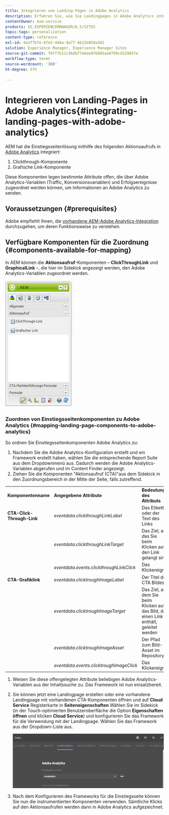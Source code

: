 ```yaml
---
title: Integrieren von Landing-Pages in Adobe Analytics
description: Erfahren Sie, wie Sie Landingpages in Adobe Analytics integrieren können.
contentOwner: msm-service
products: SG_EXPERIENCEMANAGER/6.5/SITES
topic-tags: personalization
content-type: reference
exl-id: da3f7b7e-87e5-446a-9a77-4b12b850a381
solution: Experience Manager, Experience Manager Sites
source-git-commit: 76fffb11c56dbf7ebee9f6805ae0799cd32985fe
workflow-type: tm+mt
source-wordcount: '369'
ht-degree: 57%

---
```


# Integrieren von Landing-Pages in Adobe Analytics{#integrating-landing-pages-with-adobe-analytics}

AEM hat die Einstiegsseitenlösung mithilfe des folgenden Aktionsaufrufs in [Adobe Analytics](https://www.omniture.com/de/products/analytics/sitecatalyst) integriert:

1. Clickthrough-Komponente
1. Grafische Link-Komponente

Diese Komponenten legen bestimmte Attribute offen, die über Adobe Analytics-Variablen (Traffic, Konversionsvariablen) und Erfolgsereignisse zugeordnet werden können, um Informationen an Adobe Analytics zu senden.

## Voraussetzungen {#prerequisites}

Adobe empfiehlt Ihnen, die [vorhandene AEM-Adobe Analytics-Integration](/help/sites-administering/adobeanalytics.md) durchzugehen, um deren Funktionsweise zu verstehen.

## Verfügbare Komponenten für die Zuordnung {#components-available-for-mapping}

In AEM können die **Aktionsaufruf**-Komponenten – **ClickThroughLink** und **GraphicalLink** –, die hier im Sidekick angezeigt werden, den Adobe Analytics-Variablen zugeordnet werden.

![chlimage_1-21](assets/chlimage_1-21a.jpeg)

### Zuordnen von Einstiegsseitenkomponenten zu Adobe Analytics {#mapping-landing-page-components-to-adobe-analytics}

So ordnen Sie Einstiegsseitenkomponenten Adobe Analytics zu:

1. Nachdem Sie die Adobe Analytics-Konfiguration erstellt und ein Framework erstellt haben, wählen Sie die entsprechende Report Suite aus dem Dropdownmenü aus. Dadurch werden die Adobe Analytics-Variablen abgerufen und im Content Finder angezeigt.
1. Ziehen Sie die Komponenten &quot;Aktionsaufruf (CTA)&quot;aus dem Sidekick in den Zuordnungsbereich in der Mitte der Seite, falls zutreffend.

<table>
 <tbody>
  <tr>
   <td><strong>Komponentenname</strong></td>
   <td><strong>Angegebene Attribute</strong></td>
   <td><strong>Bedeutung des Attributs</strong></td>
  </tr>
  <tr>
   <td><strong>CTA-Click-Through-Link</strong></td>
   <td><i>eventdata.clickthroughLinkLabel</i> <br /> </td>
   <td>Das Etikett oder der Text des Links </td>
  </tr>
  <tr>
   <td><br type="_moz" /> </td>
   <td><i>eventdata.clickthroughLinkTarget</i> <br /> </td>
   <td>Das Ziel, an das Sie beim Klicken auf den Link gelangt sind </td>
  </tr>
  <tr>
   <td><br type="_moz" /> </td>
   <td><i>eventdata.events.clickthroughLinkClick</i> <br /> </td>
   <td>Das Klickereignis </td>
  </tr>
  <tr>
   <td><strong>CTA-Grafiklink</strong></td>
   <td><i>eventdata.clicktroughImageLabel</i> <br /> </td>
   <td>Der Titel des CTA Bildes </td>
  </tr>
  <tr>
   <td><br type="_moz" /> </td>
   <td><i>eventdata.clicktroughImageTarget</i> <br /> </td>
   <td>Das Ziel, an dem Sie beim Klicken auf das Bild, das einen Link enthält, geleitet werden</td>
  </tr>
  <tr>
   <td><br type="_moz" /> </td>
   <td><i>eventdata.clicktroughImageAsset</i> <br /> </td>
   <td>Der Pfad zum Bild-Asset im Repository </td>
  </tr>
  <tr>
   <td><br type="_moz" /> </td>
   <td><i>eventdata.events.clicktroughImageClick</i> <br /> </td>
   <td>Das Klickereignis</td>
  </tr>
 </tbody>
</table>

1. Weisen Sie diese offengelegten Attribute beliebigen Adobe Analytics-Variablen aus der Inhaltssuche zu. Das Framework ist nun einsatzbereit.
1. Sie können jetzt eine Landingpage erstellen oder eine vorhandene Landingpage mit vorhandenen CTA-Komponenten öffnen und auf **Cloud Service** Registerkarte in **Seiteneigenschaften** Wählen Sie im Sidekick (in der Touch-optimierten Benutzeroberfläche die Option **Eigenschaften öffnen** und klicken **Cloud Service**) und konfigurieren Sie das Framework für die Verwendung mit der Landingpage. Wählen Sie das Framework aus der Dropdown-Liste aus.

   ![chlimage_1-25](assets/chlimage_1-25a.png)

1. Nach dem Konfigurieren des Frameworks für die Einstiegsseite können Sie nun die instrumentierten Komponenten verwenden. Sämtliche Klicks auf den Aktionsaufrufen werden dann in Adobe Analytics aufgezeichnet.
